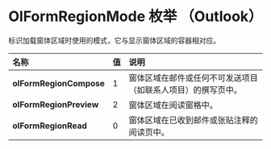 
# OlFormRegionMode 枚举 （Outlook）

标识加载窗体区域时使用的模式，它与显示窗体区域的容器相对应。



|**名称**|**值**|**说明**|
|:-----|:-----|:-----|
|**olFormRegionCompose**|1|窗体区域在邮件或任何不可发送项目（如联系人项目）的撰写页中。|
|**olFormRegionPreview**|2|窗体区域在阅读窗格中。|
|**olFormRegionRead**|0|窗体区域在已收到邮件或张贴注释的阅读页中。|
